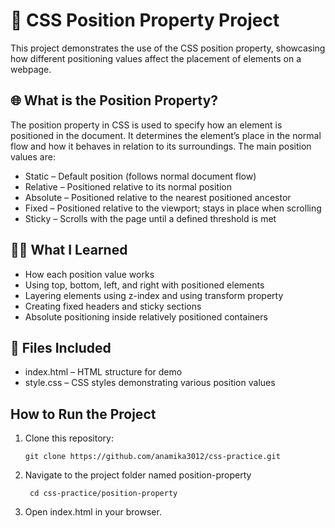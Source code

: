 # 📌 CSS Position Property Project
This project demonstrates the use of the CSS position property, showcasing how different positioning values affect the placement of elements on a webpage.


## 🌐 What is the Position Property?
The position property in CSS is used to specify how an element is positioned in the document. It determines the element’s place in the normal flow and how it behaves in relation to its surroundings.
The main position values are:

  - Static – Default position (follows normal document flow)
  - Relative – Positioned relative to its normal position
  - Absolute – Positioned relative to the nearest positioned ancestor
  - Fixed – Positioned relative to the viewport; stays in place when scrolling
  - Sticky – Scrolls with the page until a defined threshold is met


## 🧑‍💻 What I Learned
  - How each position value works
  - Using top, bottom, left, and right with positioned elements
  - Layering elements using z-index and using transform property
  - Creating fixed headers and sticky sections
  - Absolute positioning inside relatively positioned containers


## 📁 Files Included
  - index.html – HTML structure for demo
  - style.css – CSS styles demonstrating various position values


## How to Run the Project
  1. Clone this repository:

         git clone https://github.com/anamika3012/css-practice.git
  2. Navigate to the project folder named position-property

          cd css-practice/position-property
  3. Open index.html in your browser.




